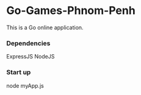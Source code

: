 # Go-Games-Phnom-Penh
This is a Go online application.

### Dependencies
ExpressJS
NodeJS

### Start up
node myApp.js


